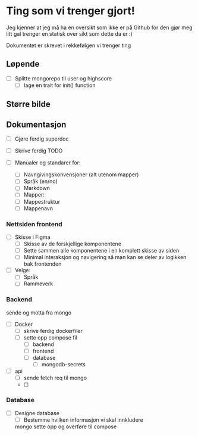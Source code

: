# Ting som vi trenger gjort!

Jeg kjenner at jeg må ha en oversikt som ikke er på Github for den gjør meg litt gal trenger en statisk over sikt som dette da er :)

Dokumentet er skrevet i rekkefølgen vi trenger ting
## Løpende
- [ ] Splitte mongorepo til user og highscore
  - [ ] lage en trait for init() function

## Større bilde

## Dokumentasjon
- [ ] Gjøre ferdig superdoc
- [ ] Skrive ferdig TODO

- [ ] Manualer og standarer for:
  - [ ] Navngivingskonvensjoner (alt utenom mapper)
  - [ ] Språk (en/no)
  - [ ] Markdown
  - [ ]  Mapper:
    - [ ]  Mappestruktur
    - [ ]  Mappenavn

### Nettsiden frontend

- [ ] Skisse i Figma
  - [ ] Skisse av de forskjellige komponentene
  - [ ] Sette sammen alle komponentene i en komplett skisse av siden
  - [ ] Minimal interaksjon og navigering så man kan se deler av logikken bak frontenden

- [ ] Velge:
  - [ ] Språk
  - [ ] Rammeverk

### Backend
sende og motta fra mongo 
- [ ] Docker
  - [ ] skrive ferdig dockerfiler
  - [ ] sette opp compose fil
    - [ ] backend
    - [ ] frontend
    - [ ] database
      - [ ] mongodb-secrets

- [ ] api
  - [ ] sende fetch req til mongo
  - [ ] 

### Database 
- [ ] Designe database
  - [ ] Bestemme hvilken informasjon vi skal innkludere

  mongo sette opp og overføre til compose